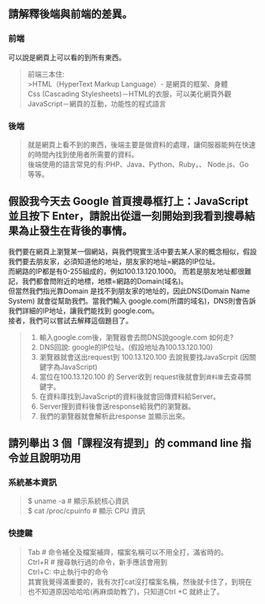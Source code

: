 ## 請解釋後端與前端的差異。
### 前端
可以說是網頁上可以看的到所有東西。
>前端三本住:<br>
    >HTML（HyperText Markup Language）- 是網頁的框架、身體 <br>
Css (Cascading Stylesheets)－HTML的衣服，可以美化網頁外觀<br>
JavaScript－網頁的互動，功能性的程式語言<br>
### 後端
>就是網頁上看不到的東西，後端主要是做資料的處理，讓伺服器能夠在快速的時間內找到使用者所需要的資料。<br>
後端使用的語言常見的有:PHP、Java、Python、Ruby，、 Node.js、Go 等等。


## 假設我今天去 Google 首頁搜尋框打上：JavaScript 並且按下 Enter，請說出從這一刻開始到我看到搜尋結果為止發生在背後的事情。
我們要在網頁上瀏覽某一個網站，與我們現實生活中要去某人家的概念相似，假設我們要去朋友家，必須知道他的地址，朋友家的地址=網路的IP位址。<br>
而網路的IP都是有0-255組成的，例如100.13.120.1000。 而若是朋友地址都很難記，我們都會問附近的地標，地標=網路的Domain(域名)。<br>
但當然我們指光靠Domain 是找不到朋友家的地址的，因此DNS(Domain Name System) 就會從幫助我們。當我們輸入 google.com(所謂的域名)，DNS則會告訴我們詳細的IP地址，讓我們能找到 google.com。<br>
接者，我們可以嘗試去解釋這個題目了。<br>
>1. 輸入google.com後，瀏覽器會去問DNS說google.com 如何走?<br>
>2. DNS回說: google的IP位址。(假設地址為100.13.120.100)<br>
>3. 瀏覽器就會送出request到 100.13.120.100 去說我要找JavaScrpit (因關鍵字為JavaScript)<br>
>4. 當位在100.13.120.100 的 Server收到 request後就會到`資料庫`去查尋關鍵字。<br>
>5. 在資料庫找到JavaScript的資料後就會回傳資料給Server。 <br>
>6. Server搜到資料後會送response給我們的瀏覽器。
>7. 我們的瀏覽器就會解析此response 並顯示出來。


## 請列舉出 3 個「課程沒有提到」的 command line 指令並且說明功用
### 系統基本資訊
>$ uname -a          # 顯示系統核心資訊 <br>
$ cat /proc/cpuinfo # 顯示 CPU 資訊<br>
### 快捷鍵
>Tab           # 命令補全及檔案補齊，檔案名稱可以不用全打，滿省時的。<br>
Ctrl+R        # 搜尋執行過的命令，新手應該會用到<br>
Ctrl+C: 中止執行中的命令<br>
其實我覺得滿重要的，我有次打cat沒打檔案名稱，然後就卡住了，到現在也不知道原因哈哈哈(再麻煩助教了)，只知道Ctrl +C 就終止了。